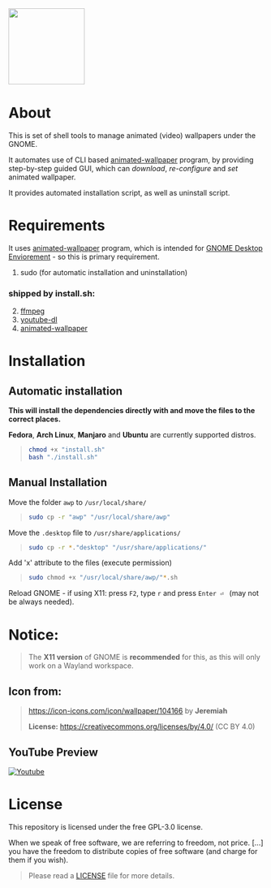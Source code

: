 <img src="./awp/awp_wallpaper_icon.png" width="150" height="150">

# About

This is set of shell tools to manage animated (video) wallpapers under the GNOME.

It automates use of CLI based [animated-wallpaper](https://github.com/Ninlives/animated-wallpaper) program, by providing step-by-step guided GUI, which can *download*, *re-configure* and *set* animated wallpaper.

It provides automated installation script, as well as uninstall script.

# Requirements

It uses [animated-wallpaper](https://github.com/Ninlives/animated-wallpaper) program, which is intended for [GNOME Desktop Enviorement](https://www.gnome.org/) - so this is primary requirement.

1. sudo (for automatic installation and uninstallation)

### shipped by install.sh:
2. [ffmpeg](https://git.ffmpeg.org/ffmpeg.git)
3. [youtube-dl](http://ytdl-org.github.io/youtube-dl/)
4. [animated-wallpaper](https://github.com/Ninlives/animated-wallpaper)


# Installation

## Automatic installation

**This will install the dependencies directly with and move the files to the correct places.**

**Fedora**, **Arch Linux**, **Manjaro** and **Ubuntu** are currently supported distros.

> ```bash
> chmod +x "install.sh"
> bash "./install.sh"
> ```

## Manual Installation

Move the folder `awp` to `/usr/local/share/`
> ```bash
> sudo cp -r "awp" "/usr/local/share/awp"
> ```

Move the `.desktop` file to `/usr/share/applications/`
> ```bash
> sudo cp -r *."desktop" "/usr/share/applications/"
> ```

Add 'x' attribute to the files (execute permission)  
> ```bash
> sudo chmod +x "/usr/local/share/awp/"*.sh
> ```
Reload GNOME - if using X11: press `F2`, type `r` and press `Enter ⏎ ` (may not be always needed).

# Notice:
> The **X11 version** of GNOME is **recommended** for this, as this will only work on a Wayland workspace.

## Icon from:
> <https://icon-icons.com/icon/wallpaper/104166> by **Jeremiah**
>
> **License:** <https://creativecommons.org/licenses/by/4.0/> (CC BY 4.0)

## YouTube Preview

[![Youtube](https://img.youtube.com/vi/4gufe3x7oZA/0.jpg)](https://www.youtube.com/watch?v=4gufe3x7oZA)

# License

This repository is licensed under the free GPL-3.0 license.

When we speak of free software, we are referring to freedom, not price. [...] you have the freedom to distribute copies of free software (and charge for them if you wish).
> Please read a [LICENSE](/LICENSE) file for more details.